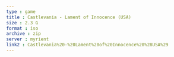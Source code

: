 ```yaml
---
type : game
title : Castlevania - Lament of Innocence (USA)
size : 2.3 G
format : iso
archive : zip
server : myrient
link2 : Castlevania%20-%20Lament%20of%20Innocence%20%28USA%29
---
```

